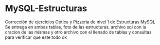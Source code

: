 # MySQL-Estructuras
Corrección de ejercicios Optica y Pizzeria de nivel 1 de Estructuras MySQL
Se entrega en ambas tablas, foto de las estructuras, archivo sql con la cracion de las mismas y otro archivo con el llenado de tablas y consultas para verificar que este todo ok
